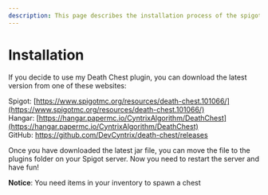 ```yaml
---
description: This page describes the installation process of the spigot plugin
---
```


# Installation

If you decide to use my Death Chest plugin, you can download the latest version from one of these websites:&#x20;

Spigot: [https://www.spigotmc.org/resources/death-chest.101066/](https://www.spigotmc.org/resources/death-chest.101066/) \
Hangar: [https://hangar.papermc.io/CyntrixAlgorithm/DeathChest](https://hangar.papermc.io/CyntrixAlgorithm/DeathChest) \
GitHub: [https://github.com/DevCyntrix/death-chest/releases ](https://github.com/DevCyntrix/death-chest/releases)

Once you have downloaded the latest jar file, you can move the file to the plugins folder on your Spigot server. Now you need to restart the server and have fun!&#x20;

**Notice**: You need items in your inventory to spawn a chest
